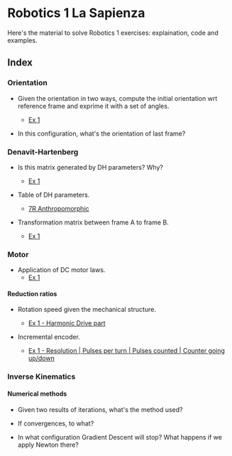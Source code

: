 # Robotics 1 La Sapienza

Here's the material to solve Robotics 1 exercises: explaination, code and examples.

## Index

### Orientation

- Given the orientation in two ways, compute the initial orientation wrt reference frame and exprime it with a set of angles.
  - <a href='https://github.com/theroggio/Robotics-1-La-Sapienza/blob/master/exercises/orientation/Ex1.md'> Ex 1 </a>

- In this configuration, what's the orientation of last frame?

### Denavit-Hartenberg 

- Is this matrix generated by DH parameters? Why? 
  - <a href='https://github.com/theroggio/Robotics-1-La-Sapienza/blob/master/exercises/Denavit-Hartenberg/Ex1.md'> Ex 1 </a>

- Table of DH parameters.
  - <a href='https://github.com/theroggio/Robotics-1-La-Sapienza/blob/master/exercises/Denavit-Hartenberg/Ex2.md'> 7R Anthropomorphic </a>

- Transformation matrix between frame A to frame B. 
  - <a href='https://github.com/theroggio/Robotics-1-La-Sapienza/blob/master/exercises/Denavit-Hartenberg/Ex3.md'> Ex 1 </a>

### Motor 

- Application of DC motor laws.
  - <a href='https://github.com/theroggio/Robotics-1-La-Sapienza/blob/master/exercises/motor/Ex1.md'>Ex 1</a>

#### Reduction ratios

- Rotation speed given the mechanical structure.
  - <a href='https://github.com/theroggio/Robotics-1-La-Sapienza/blob/master/exercises/motor/Ex1.md'> Ex 1 - Harmonic Drive part </a>

- Incremental encoder. 
  - <a href='https://github.com/theroggio/Robotics-1-La-Sapienza/blob/master/exercises/motor/Ex2.md'> Ex 1 - Resolution | Pulses per turn | Pulses counted | Counter going up/down </a>

### Inverse Kinematics

#### Numerical methods

- Given two results of iterations, what's the method used? 

- If convergences, to what? 

- In what configuration Gradient Descent will stop? What happens if we apply Newton there? 
